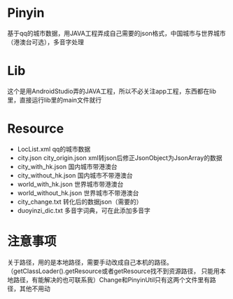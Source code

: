# Pinyin
基于qq的城市数据，用JAVA工程弄成自己需要的json格式，中国城市与世界城市（港澳台可选），多音字处理
# Lib
这个是用AndroidStudio弄的JAVA工程，所以不必关注app工程，东西都在lib里，直接运行lib里的main文件就行
# Resource
+ LocList.xml qq的城市数据
+ city.json city_origin.json xml转json后修正JsonObject为JsonArray的数据
+ city_with_hk.json 国内城市带港澳台
+ city_without_hk.json 国内城市不带港澳台
+ world_with_hk.json 世界城市带港澳台
+ world_without_hk.json 世界城市不带港澳台
+ city_change.txt 转化后的数据json（需要的）
+ duoyinzi_dic.txt 多音字词典，可在此添加多音字
# 注意事项
关于路径，用的是本地路径，需要手动改成自己本机的路径。（getClassLoader().getResource或者getResource找不到资源路径，
只能用本地路径，有能解决的也可联系我）Change和PinyinUtil只有这两个文件里有路径，其他不用动
